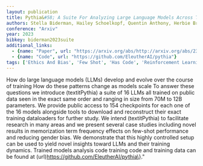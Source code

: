 ```yaml
---
layout: publication
title: Pythia&#58; A Suite For Analyzing Large Language Models Across Training And Scaling
authors: Stella Biderman, Hailey Schoelkopf, Quentin Anthony, Herbie Bradley, Kyle O'brien, Eric Hallahan, Mohammad Aflah Khan, Shivanshu Purohit, Usvsn Sai Prashanth, Edward Raff, Aviya Skowron, Lintang Sutawika, Oskar Van Der Wal
conference: "Arxiv"
year: 2023
bibkey: biderman2023suite
additional_links:
  - {name: "Paper", url: "https://arxiv.org/abs/http://arxiv.org/abs/2304.01373v2"}
  - {name: "Code", url: "https://github.com/EleutherAI/pythia"}
tags: ['Ethics And Bias', 'Few Shot', 'Has Code', 'Reinforcement Learning', 'Tools', 'Training Techniques']
---
```

How do large language models (LLMs) develop and evolve over the course of training How do these patterns change as models scale To answer these questions we introduce (textitPythia) a suite of 16 LLMs all trained on public data seen in the exact same order and ranging in size from 70M to 12B parameters. We provide public access to 154 checkpoints for each one of the 16 models alongside tools to download and reconstruct their exact training dataloaders for further study. We intend (textitPythia) to facilitate research in many areas and we present several case studies including novel results in memorization term frequency effects on few-shot performance and reducing gender bias. We demonstrate that this highly controlled setup can be used to yield novel insights toward LLMs and their training dynamics. Trained models analysis code training code and training data can be found at (url)https://github.com/EleutherAI/pythia\}."
